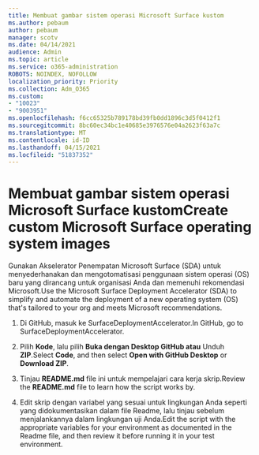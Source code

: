 ```yaml
---
title: Membuat gambar sistem operasi Microsoft Surface kustom
ms.author: pebaum
author: pebaum
manager: scotv
ms.date: 04/14/2021
audience: Admin
ms.topic: article
ms.service: o365-administration
ROBOTS: NOINDEX, NOFOLLOW
localization_priority: Priority
ms.collection: Adm_O365
ms.custom:
- "10023"
- "9003951"
ms.openlocfilehash: f6cc65325b789178bd39fb0dd1896c3d5f0412f1
ms.sourcegitcommit: 8bc60ec34bc1e40685e3976576e04a2623f63a7c
ms.translationtype: MT
ms.contentlocale: id-ID
ms.lasthandoff: 04/15/2021
ms.locfileid: "51837352"
---
```

# <a name="create-custom-microsoft-surface-operating-system-images"></a><span data-ttu-id="8cd89-102">Membuat gambar sistem operasi Microsoft Surface kustom</span><span class="sxs-lookup"><span data-stu-id="8cd89-102">Create custom Microsoft Surface operating system images</span></span>

<span data-ttu-id="8cd89-103">Gunakan Akselerator Penempatan Microsoft Surface (SDA) untuk menyederhanakan dan mengotomatisasi penggunaan sistem operasi (OS) baru yang dirancang untuk organisasi Anda dan memenuhi rekomendasi Microsoft.</span><span class="sxs-lookup"><span data-stu-id="8cd89-103">Use the Microsoft Surface Deployment Accelerator (SDA) to simplify and automate the deployment of a new operating system (OS) that's tailored to your org and meets Microsoft recommendations.</span></span>

1. <span data-ttu-id="8cd89-104">Di GitHub, masuk ke SurfaceDeploymentAccelerator.</span><span class="sxs-lookup"><span data-stu-id="8cd89-104">In GitHub, go to SurfaceDeploymentAccelerator.</span></span>

1. <span data-ttu-id="8cd89-105">Pilih **Kode**, lalu pilih **Buka dengan Desktop GitHub atau** Unduh **ZIP**.</span><span class="sxs-lookup"><span data-stu-id="8cd89-105">Select **Code**, and then select **Open with GitHub Desktop** or **Download ZIP**.</span></span>

1. <span data-ttu-id="8cd89-106">Tinjau **README.md** file ini untuk mempelajari cara kerja skrip.</span><span class="sxs-lookup"><span data-stu-id="8cd89-106">Review the **README.md** file to learn how the script works by.</span></span>

1. <span data-ttu-id="8cd89-107">Edit skrip dengan variabel yang sesuai untuk lingkungan Anda seperti yang didokumentasikan dalam file Readme, lalu tinjau sebelum menjalankannya dalam lingkungan uji Anda.</span><span class="sxs-lookup"><span data-stu-id="8cd89-107">Edit the script with the appropriate variables for your environment as documented in the Readme file, and then review it before running it in your test environment.</span></span>
